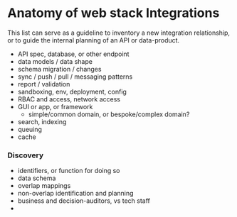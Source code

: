 # Anatomy of web stack Integrations

This list can serve as a guideline to inventory a new integration relationship, or to guide the internal planning of an API or data-product.

* API spec, database, or other endpoint
* data models / data shape
* schema migration / changes
* sync / push / pull / messaging patterns
* report / validation 
* sandboxing, env, deployment, config
* RBAC and access, network access
* GUI or app, or framework
	* simple/common domain, or bespoke/complex domain?
* search, indexing
* queuing
* cache

### Discovery

* identifiers, or function for doing so
* data schema
* overlap mappings
* non-overlap identification and planning
* business and decision-auditors, vs tech staff
* 